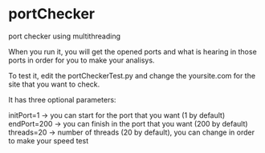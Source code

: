 # portChecker
port checker using multithreading

When you run it, you will get the opened ports and what is hearing in those ports in order for you to make your analisys.

To test it, edit the portCheckerTest.py and change the yoursite.com for the site that you want to check.

It has three optional parameters:

initPort=1 -> you can start for the port that you want (1 by default)
endPort=200 -> you can finish in the port that you want (200 by default)
threads=20 -> number of threads (20 by default), you can change in order to make your speed test
